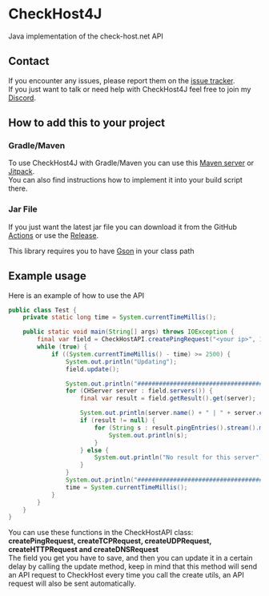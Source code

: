# CheckHost4J
Java implementation of the check-host.net API

## Contact
If you encounter any issues, please report them on the
[issue tracker](https://github.com/FlorianMichael/CheckHost4J/issues).  
If you just want to talk or need help with CheckHost4J feel free to join my
[Discord](https://discord.gg/BwWhCHUKDf).

## How to add this to your project
### Gradle/Maven
To use CheckHost4J with Gradle/Maven you can use this [Maven server](https://maven.lenni0451.net/#/releases/de/florianmichael/CheckHost4J) or [Jitpack](https://jitpack.io/#FlorianMichael/CheckHost4J).  
You can also find instructions how to implement it into your build script there.

### Jar File
If you just want the latest jar file you can download it from the GitHub [Actions](https://github.com/FlorianMichael/CheckHost4J/actions) or use the [Release](https://github.com/FlorianMichael/CheckHost4J/releases).

This library requires you to have [Gson](https://mvnrepository.com/artifact/com.google.code.gson/gson/2.10.1) in your class path

## Example usage
Here is an example of how to use the API
```java
public class Test {
    private static long time = System.currentTimeMillis();

    public static void main(String[] args) throws IOException {
        final var field = CheckHostAPI.createPingRequest("<your ip>", 10);
        while (true) {
            if ((System.currentTimeMillis() - time) >= 2500) {
                System.out.println("Updating");
                field.update();

                System.out.println("#####################################");
                for (CHServer server : field.servers()) {
                    final var result = field.getResult().get(server);

                    System.out.println(server.name() + " | " + server.country());
                    if (result != null) {
                        for (String s : result.pingEntries().stream().map(pingEntry -> pingEntry.address() + "|" + pingEntry.ping()).toList()) {
                            System.out.println(s);
                        }
                    } else {
                        System.out.println("No result for this server");
                    }
                }
                System.out.println("#####################################");
                time = System.currentTimeMillis();
            }
        }
    }
}
```
You can use these functions in the CheckHostAPI class:
**createPingRequest, createTCPRequest, createUDPRequest, createHTTPRequest and createDNSRequest** <br>
The field you get you have to save, and then you can update it in a certain delay by calling the update method, keep in mind that this method will send an API request to CheckHost every time you call the create utils, an API request will also be sent automatically.
